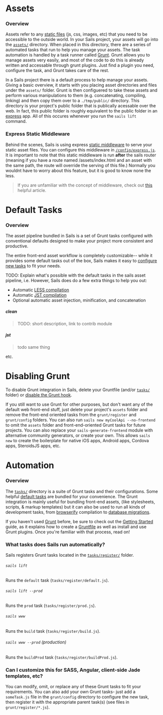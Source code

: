 # Assets
### Overview

Assets refer to any [static files](http://en.wikipedia.org/wiki/Static_web_page) (js, css, images, etc) that you need to be accessible to the outside world. In your Sails project, your assets will go into the [`assets/`]() directory. When placed in this directory, there are a series of automated tasks that run to help you manage your assets. The task automation is handled by a task runner called [Grunt](http://gruntjs.com/). Grunt allows you to manage assets very easily, and most of the code to do this is already written and accessable through grunt plugins. Just find a plugin you need, configure the task, and Grunt takes care of the rest.

In a Sails project there is a default process to help manage your assets. Giving a basic overview, it starts with you placing asset directories and files under the `assets/` folder. Grunt is then configuered to take these assets and perform various manipulations to them (e.g. concatenating, compiling, linking) and then copy them over to a `./tmp/public/` directory. This directory is your project's public folder that is publically acessable over the web. In fact, this public folder is roughly equivalent to the public folder in an [express](http://www.expressjs.com) app. All of this occures whenever you run the `sails lift` command.


### Express Static Middleware
Behind the scenes, Sails is using express [static middleware](http://www.senchalabs.org/connect/static.html) to serve your static asset files. You can configure this middleware in [`/config/express.js`](). It is important to note that this static middleware is run **after** the sails router (meaning if you have a route named /assets/index.html and an asset with the same path, the route will override the serving of this file.) Normally you wouldnt have to worry about this feature, but it is good to know none the less.

>If you are unfamiliar with the concept of middleware, check out [this](http://stephensugden.com/middleware_guide/) helpful article.

# Default Tasks

### Overview

The asset pipeline bundled in Sails is a set of Grunt tasks configured with conventional defaults designed to make your project more consistent and productive.

The entire front-end asset workflow is completely customizable-- while it provides some default tasks out of the box, Sails makes it easy to [configure new tasks]() to fit your needs.


TODO:
Explain what's possible with the default tasks in the sails asset pipeline, i.e.
However, Sails does do a few extra things to help you out:  
- Automatic [LESS compilation]()
- Automatic [JST compilation]()
- Optional automatic asset injection, minification, and concatenation


##### clean

>TODO: short description, link to contrib module

##### jst

> todo same thing

etc.






# Disabling Grunt

To disable Grunt integration in Sails, delete your Gruntfile (and/or [`tasks/`]() folder) or [disable the Grunt hook]().

If you still want to use Grunt for other purposes, but don't want any of the default web front-end stuff, just delete your project's `assets` folder and remove the front-end oriented tasks from the `grunt/register` and `grunt/config` folders.  You can also run `sails new myCoolApi --no-frontend` to omit the `assets` folder and front-end-oriented Grunt tasks for future projects.  You can also replace your `sails-generate-frontend` module with alternative community generators, or create your own.  This allows `sails new` to create the boilerplate for native iOS apps, Android apps, Cordova apps, SteroidsJS apps, etc.



# Automation

### Overview

The [`tasks/`](./#!documentation/anatomy/tasks) directory is a suite of Grunt tasks and their configurations.  Some helpful [default tasks]() are bundled for your convenience.  The Grunt integration is mainly useful for bundling front-end assets, (like stylesheets, scripts, & markup templates) but it can also be used to run all kinds of development tasks, from [browserify]() compilation to [database migrations]().

If you haven't used [Grunt](http://gruntjs.com/) before, be sure to check out the [Getting Started](http://gruntjs.com/getting-started) guide, as it explains how to create a [Gruntfile](http://gruntjs.com/sample-gruntfile) as well as install and use Grunt plugins. Once you're familiar with that process, read on!


### What tasks does Sails run automatically?

Sails registers Grunt tasks located in the [`tasks/register/`]() folder.

###### `sails lift`

Runs the `default` task (`tasks/register/default.js`).

###### `sails lift --prod`

Runs the `prod` task (`tasks/register/prod.js`).

###### `sails www`

Runs the `build` task (`tasks/register/build.js`).

###### `sails www --prod` (production)

Runs the `buildProd` task (`tasks/register/buildProd.js`).


### Can I customize this for SASS, Angular, client-side Jade templates, etc?

You can modify, omit, or replace any of these Grunt tasks to fit your requirements. You can also add your own Grunt tasks- just add a `someTask.js` file in the `grunt/config` directory to configure the new task, then register it with the appropriate parent task(s) (see files in `grunt/register/*.js`).
